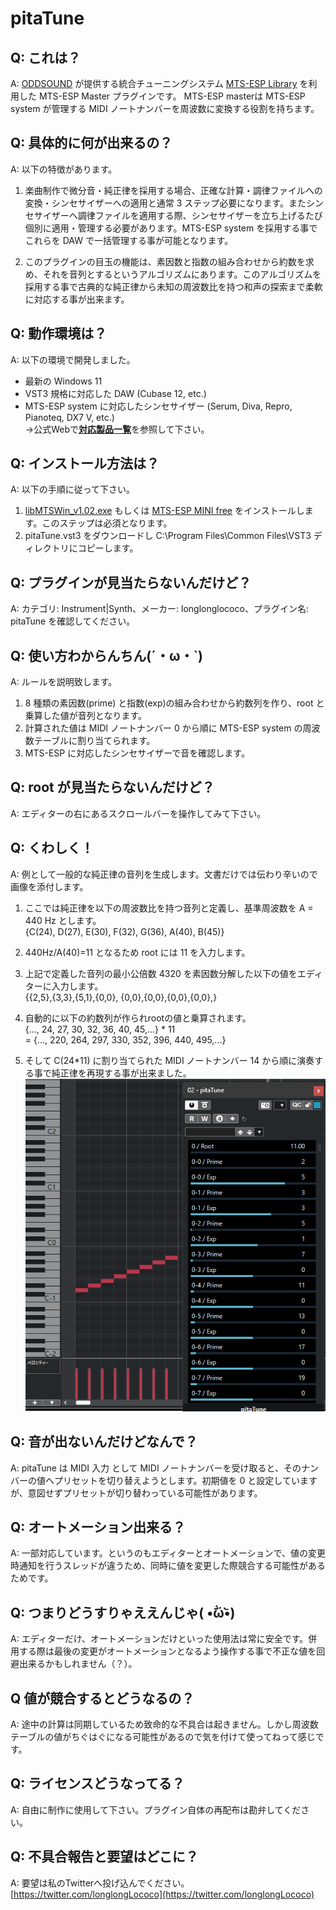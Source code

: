 # pitaTune

## Q: これは？
A: [ODDSOUND](https://oddsound.com) が提供する統合チューニングシステム [MTS-ESP Library](https://github.com/ODDSound/MTS-ESP) を利用した MTS-ESP Master プラグインです。
MTS-ESP masterは MTS-ESP system が管理する MIDI ノートナンバーを周波数に変換する役割を持ちます。

## Q: 具体的に何が出来るの？
A: 以下の特徴があります。
1. 楽曲制作で微分音・純正律を採用する場合、正確な計算・調律ファイルへの変換・シンセサイザーへの適用と通常 3 ステップ必要になります。またシンセサイザーへ調律ファイルを適用する際、シンセサイザーを立ち上げるたび個別に適用・管理する必要があります。MTS-ESP system を採用する事でこれらを DAW で一括管理する事が可能となります。

2. このプラグインの目玉の機能は、素因数と指数の組み合わせから約数を求め、それを音列とするというアルゴリズムにあります。このアルゴリズムを採用する事で古典的な純正律から未知の周波数比を持つ和声の探索まで柔軟に対応する事が出来ます。

## Q: 動作環境は？
A: 以下の環境で開発しました。
- 最新の Windows 11
- VST3 規格に対応した DAW (Cubase 12, etc.)
- MTS-ESP system に対応したシンセサイザー (Serum, Diva, Repro, Pianoteq, DX7 V, etc.)  
→公式Webで[**対応製品一覧**](https://oddsound.com/usingmtsesp.php)を参照して下さい。

## Q: インストール方法は？
A: 以下の手順に従って下さい。
1. [libMTSWin_v1.02.exe](https://github.com/ODDSound/MTS-ESP/tree/main/libMTS/Win) もしくは [MTS-ESP MINI free](https://oddsound.com/mtsespmini.php) をインストールします。このステップは必須となります。
2. pitaTune.vst3 をダウンロードし C:\Program Files\Common Files\VST3 ディレクトリにコピーします。

## Q: プラグインが見当たらないんだけど？
A: カテゴリ: Instrument|Synth、メーカー: longlonglococo、プラグイン名: pitaTune を確認してください。

## Q: 使い方わからんちん(´・ω・`)
A: ルールを説明致します。
1. 8 種類の素因数(prime) と指数(exp)の組み合わせから約数列を作り、root と乗算した値が音列となります。
2. 計算された値は MIDI ノートナンバー 0 から順に MTS-ESP system の周波数テーブルに割り当てられます。
3. MTS-ESP に対応したシンセサイザーで音を確認します。

## Q: root が見当たらないんだけど？
A: エディターの右にあるスクロールバーを操作してみて下さい。

## Q: くわしく！
A: 例として一般的な純正律の音列を生成します。文書だけでは伝わり辛いので画像を添付します。

1. ここでは純正律を以下の周波数比を持つ音列と定義し、基準周波数を A = 440 Hz とします。  
{C(24), D(27), E(30), F(32), G(36), A(40), B(45)} 

2. 440Hz/A(40)=11 となるため root には 11 を入力します。

3. 上記で定義した音列の最小公倍数 4320 を素因数分解した以下の値をエディターに入力します。  
{{2,5},{3,3},{5,1},{0,0},  {0,0},{0,0},{0,0},{0,0},}

4. 自動的に以下の約数列が作られrootの値と乗算されます。  
{..., 24, 27, 30, 32, 36, 40, 45,...} * 11  
= {..., 220, 264, 297, 330, 352, 396, 440, 495,...}

5. そして C(24*11) に割り当てられた MIDI ノートナンバー 14 から順に演奏する事で純正律を再現する事が出来ました。
![サンプル画像](example.png)

## Q: 音が出ないんだけどなんで？
A: pitaTune は MIDI 入力 として MIDI ノートナンバーを受け取ると、そのナンバーの値へプリセットを切り替えようとします。初期値を 0 と設定していますが、意図せずプリセットが切り替わっている可能性があります。

## Q: オートメーション出来る？
A: 一部対応しています。というのもエディターとオートメーションで、値の変更時通知を行うスレッドが違うため、同時に値を変更した際競合する可能性があるためです。

## Q: つまりどうすりゃええんじゃ( •᷄ὤ•᷅)
A: エディターだけ、オートメーションだけといった使用法は常に安全です。併用する際は最後の変更がオートメーションとなるよう操作する事で不正な値を回避出来るかもしれません（？）。

## Q 値が競合するとどうなるの？
A: 途中の計算は同期しているため致命的な不具合は起きません。しかし周波数テーブルの値がちぐはぐになる可能性があるので気を付けて使ってねって感じです。

## Q: ライセンスどうなってる？
A: 自由に制作に使用して下さい。プラグイン自体の再配布は勘弁してください。

## Q: 不具合報告と要望はどこに？
A: 要望は私のTwitterへ投げ込んでください。[https://twitter.com/longlongLococo](https://twitter.com/longlongLococo)
